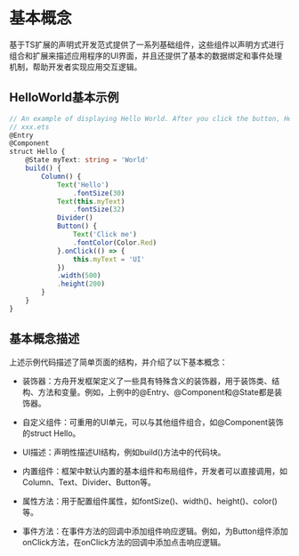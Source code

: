 # 基本概念

基于TS扩展的声明式开发范式提供了一系列基础组件，这些组件以声明方式进行组合和扩展来描述应用程序的UI界面，并且还提供了基本的数据绑定和事件处理机制，帮助开发者实现应用交互逻辑。


## HelloWorld基本示例

```ts
// An example of displaying Hello World. After you click the button, Hello UI is displayed.
// xxx.ets
@Entry
@Component
struct Hello {
    @State myText: string = 'World'
    build() {
        Column() {
            Text('Hello')
                .fontSize(30)
            Text(this.myText)
                .fontSize(32)
            Divider()
            Button() {
                Text('Click me')
                .fontColor(Color.Red)
            }.onClick(() => {
                this.myText = 'UI'
            })
            .width(500)
            .height(200)
        }
    }
}
```


## 基本概念描述

上述示例代码描述了简单页面的结构，并介绍了以下基本概念：

- 装饰器：方舟开发框架定义了一些具有特殊含义的装饰器，用于装饰类、结构、方法和变量。例如，上例中的@Entry、@Component和@State都是装饰器。

- 自定义组件：可重用的UI单元，可以与其他组件组合，如@Component装饰的struct Hello。

- UI描述：声明性描述UI结构，例如build()方法中的代码块。

- 内置组件：框架中默认内置的基本组件和布局组件，开发者可以直接调用，如Column、Text、Divider、Button等。

- 属性方法：用于配置组件属性，如fontSize()、width()、height()、color()等。

- 事件方法：在事件方法的回调中添加组件响应逻辑。例如，为Button组件添加onClick方法，在onClick方法的回调中添加点击响应逻辑。
